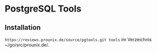 # PostgreSQL Tools

## Installation
`https://reviews.prounix.de/source/pgtools.git tools` im Verzeichnis ~/go/src/prounix.de/.
